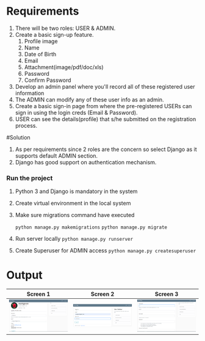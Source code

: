 # Requirements
1. There will be two roles: USER & ADMIN. 
2. Create a basic sign-up feature.
   1. Profile image
   2. Name
   3. Date of Birth
   4. Email
   5. Attachment(image/pdf/doc/xls)
   6. Password
   7. Confirm Password
3. Develop an admin panel where you'll record all of these registered user information
4. The ADMIN can modify any of these user info as an admin.
5. Create a basic sign-in page from where the pre-registered USERs can sign in using the login creds (Email & Password).
6. USER can see the details(profile) that s/he submitted on the registration process.

#Solution 
1. As per requirements since 2 roles are the concern so select Django as it supports default ADMIN section.
2. Django has good support on authentication mechanism.

### Run the project 
1. Python 3 and Django is mandatory in the system
2. Create virtual environment in the local system 
3. Make sure migrations command have executed

    `python manage.py makemigrations`
    `python manage.py migrate`
4. Run server locally `python manage.py runserver`
5. Create Superuser for ADMIN access
    `python manage.py createsuperuser`

# Output
Screen 1             |  Screen 2           |  Screen 3
:-------------------------:|:-------------------------:|:-------------------------:
![Screen1](https://github.com/anjandebnath/UserAuth/blob/main/user_auth/blog/static/output/User_Profile.PNG)  |  ![Screen2](https://github.com/anjandebnath/UserAuth/blob/main/user_auth/blog/static/output/User_Signin.PNG) |  ![Screen3](https://github.com/anjandebnath/UserAuth/blob/main/user_auth/blog/static/output/User_SignUp.PNG)

